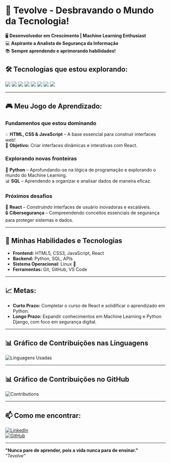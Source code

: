 # 🚀 Tevolve - Desbravando o Mundo da Tecnologia!

🖥️ **Desenvolvedor em Crescimento | Machine Learning Enthusiast**  
💻 **Aspirante a Analista de Segurança da Informação**  
📚 **Sempre aprendendo e aprimorando habilidades!**

## 🛠️ Tecnologias que estou explorando:

<span><img src="https://img.shields.io/badge/React-61DAFB?style=flat&logo=react&logoColor=black" /></span>
<span><img src="https://img.shields.io/badge/Node.js-339933?style=flat&logo=node.js&logoColor=white" /></span>
<span><img src="https://img.shields.io/badge/JavaScript-F7DF1E?style=flat&logo=javascript&logoColor=black" /></span>
<span><img src="https://img.shields.io/badge/CSS3-1572B6?style=flat&logo=css3&logoColor=white" /></span>
<span><img src="https://img.shields.io/badge/HTML5-E34F26?style=flat&logo=html5&logoColor=white" /></span>
<span><img src="https://img.shields.io/badge/Linux-FCC624?style=flat&logo=linux&logoColor=black" /></span>
<span><img src="https://img.shields.io/badge/SQL-4479A1?style=flat&logo=sqlite&logoColor=white" /></span>
<span><img src="https://img.shields.io/badge/Python-3776AB?style=flat&logo=python&logoColor=white" /></span>

---

## 🎮 Meu Jogo de Aprendizado:

### **Fundamentos que estou dominando**  
💡 **HTML, CSS & JavaScript** – A base essencial para construir interfaces web!  
🌟 **Objetivo:** Criar interfaces dinâmicas e interativas com React.

### **Explorando novas fronteiras**  
🧠 **Python** – Aprofundando-se na lógica de programação e explorando o mundo do Machine Learning.  
📊 **SQL** – Aprendendo a organizar e analisar dados de maneira eficaz.

### **Próximos desafios**  
🎯 **React** – Construindo interfaces de usuário inovadoras e escaláveis.  
🔒 **Cibersegurança** – Compreendendo conceitos essenciais de segurança para proteger sistemas e dados.

---

## 🎯 Minhas Habilidades e Tecnologias

- **Frontend:** HTML5, CSS3, JavaScript, React  
- **Backend:** Python, SQL, APIs  
- **Sistema Operacional:** Linux 🐧  
- **Ferramentas:** Git, GitHub, VS Code

---

## 📈 Metas:

- **Curto Prazo:** Completar o curso de React e solidificar o aprendizado em Python.  
- **Longo Prazo:** Expandir conhecimentos em Machine Learning e Python Django, com foco em segurança digital.

---

## 📊 Gráfico de Contribuições nas Linguagens

![Linguagens Usadas](https://github-readme-stats.vercel.app/api/top-langs/?username=tevolve&layout=compact&hide_title=true)

---

## 📊 Gráfico de Contribuições no GitHub

![Contributions](https://github-readme-stats.vercel.app/api?username=tevolve&show_icons=true&hide_title=true&count_private=true&hide=prs)

---

## 📫 Como me encontrar:

[![LinkedIn](https://img.shields.io/badge/LinkedIn-0077B5?style=flat&logo=linkedin&logoColor=white)](https://www.linkedin.com/in/tev0lv3)  
[![GitHub](https://img.shields.io/badge/GitHub-000000?style=flat&logo=github&logoColor=white)](https://github.com/tevolve)

---

**"Nunca pare de aprender, pois a vida nunca para de ensinar."**  
<em>"Tevolve"</em>